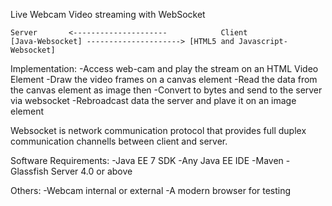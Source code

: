 Live Webcam Video streaming with WebSocket

    Server       <---------------------            Client
    [Java-Websocket] --------------------->	[HTML5 and Javascript-Websocket]


Implementation:
-Access web-cam and play the stream on an HTML Video Element
-Draw the video frames on a canvas element
-Read the data from the canvas element as image then
-Convert to bytes and send to the server via websocket
-Rebroadcast data the server and plave it on an image element


Websocket is network communication protocol that provides full duplex communication 
channells between client and server. 

Software Requirements:
-Java EE 7 SDK
-Any Java EE IDE
-Maven
-Glassfish Server 4.0 or above

Others:
-Webcam internal or external
-A modern browser for testing
